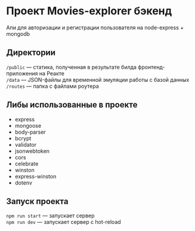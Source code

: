 # Проект Movies-explorer бэкенд

Апи для авторизации и регистрации пользователя на node-express + mongodb

## Директории

`/public` — статика, полученная в результате билда фронтенд-приложения на Реакте  
`/data` — JSON-файлы для временной эмуляции работы с базой данных  
`/routes` — папка с файлами роутера

## Либы использованные в проекте

* express
* mongoose
* body-parser
* bcrypt
* validator
* jsonwebtoken
* cors
* celebrate
* winston
* express-winston
* dotenv

## Запуск проекта

`npm run start` — запускает сервер   
`npm run dev` — запускает сервер с hot-reload
